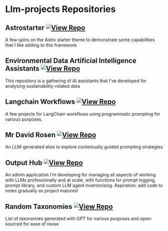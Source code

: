 # Llm-projects Repositories

## Astrostarter [![View Repo](https://img.shields.io/badge/view-repo-green)](https://github.com/danielrosehill/astrostarter)
A few spins on the Astro starter theme to demonstrate some capabilities that I like adding to this framework

## Environmental Data   Artificial Intelligence Assistants [![View Repo](https://img.shields.io/badge/view-repo-green)](https://github.com/danielrosehill/Environmental-Data---AI-Assistants)
This repository is a gathering of AI assistants that I've developed for analysing sustainability-related data

## Langchain Workflows [![View Repo](https://img.shields.io/badge/view-repo-green)](https://github.com/danielrosehill/Langchain-Workflows)
A few projects for LangChain workflows using programmatic prompting for various purposes. 

## Mr David Rosen [![View Repo](https://img.shields.io/badge/view-repo-green)](https://github.com/danielrosehill/Mr-David-Rosen)
An LLM-generated alias to explore contextually guided prompting strategies

## Output Hub [![View Repo](https://img.shields.io/badge/view-repo-green)](https://github.com/danielrosehill/Output-Hub)
An admin application I'm developing for managing all aspects of working with LLMs professionally and at scale, with functions for prompt logging, prompt library, and custom LLM agent inventorising. Aspiration: add code to notes gradually as project matures!

## Random Taxonomies [![View Repo](https://img.shields.io/badge/view-repo-green)](https://github.com/danielrosehill/Random-Taxonomies)
List of taxonomies generated with GPT for various purposes and open-sourced for ease of reuse

